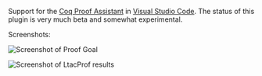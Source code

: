 Support for the [Coq Proof Assistant](https://coq.inria.fr/) in [Visual Studio Code](https://code.visualstudio.com/). The status of this plugin is very much beta and somewhat experimental.

Screenshots:

![Screenshot of Proof Goal](https://cloud.githubusercontent.com/assets/16118166/15950935/9c8537dc-2e81-11e6-9954-5eefeac23a7a.png)

![Screenshot of LtacProf results](https://cloud.githubusercontent.com/assets/16118166/15950939/a00a8e02-2e81-11e6-98c4-9425bf6ab9c9.png)

